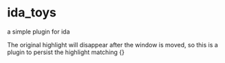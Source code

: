 # ida_toys
a simple plugin for ida

The original highlight will disappear after the window is moved, so this is a plugin to persist the highlight matching {}
